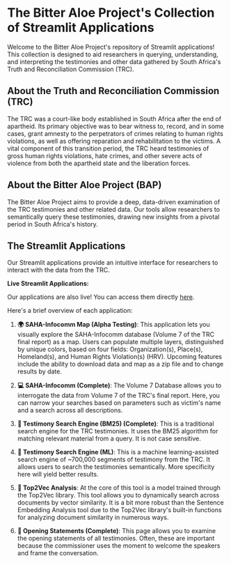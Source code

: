 # The Bitter Aloe Project's Collection of Streamlit Applications

Welcome to the Bitter Aloe Project's repository of Streamlit applications! This collection is designed to aid researchers in querying, understanding, and interpreting the testimonies and other data gathered by South Africa's Truth and Reconciliation Commission (TRC).

## About the Truth and Reconciliation Commission (TRC)

The TRC was a court-like body established in South Africa after the end of apartheid. Its primary objective was to bear witness to, record, and in some cases, grant amnesty to the perpetrators of crimes relating to human rights violations, as well as offering reparation and rehabilitation to the victims. A vital component of this transition period, the TRC heard testimonies of gross human rights violations, hate crimes, and other severe acts of violence from both the apartheid state and the liberation forces.

## About the Bitter Aloe Project (BAP)

The Bitter Aloe Project aims to provide a deep, data-driven examination of the TRC testimonies and other related data. Our tools allow researchers to semantically query these testimonies, drawing new insights from a pivotal period in South Africa's history.

## The Streamlit Applications

Our Streamlit applications provide an intuitive interface for researchers to interact with the data from the TRC. 

**Live Streamlit Applications:**

Our applications are also live! You can access them directly [here](https://streamlit.as.uky.edu/bap_sent_embedding/).

Here's a brief overview of each application:

1. **🌍 SAHA-Infocomm Map (Alpha Testing)**: This application lets you visually explore the SAHA-Infocomm database (Volume 7 of the TRC final report) as a map. Users can populate multiple layers, distinguished by unique colors, based on four fields: Organization(s), Place(s), Homeland(s), and Human Rights Violation(s) (HRV). Upcoming features include the ability to download data and map as a zip file and to change results by date.

2. **💻 SAHA-Infocomm (Complete)**: The Volume 7 Database allows you to interrogate the data from Volume 7 of the TRC's final report. Here, you can narrow your searches based on parameters such as victim's name and a search across all descriptions.

3. **🔎 Testimony Search Engine (BM25) (Complete)**: This is a traditional search engine for the TRC testimonies. It uses the BM25 algorithm for matching relevant material from a query. It is not case sensitive.

4. **🔎 Testimony Search Engine (ML)**: This is a machine learning-assisted search engine of ~700,000 segments of testimony from the TRC. It allows users to search the testimonies semantically. More specificity here will yield better results.

5. **📖 Top2Vec Analysis**: At the core of this tool is a model trained through the Top2Vec library. This tool allows you to dynamically search across documents by vector similarity. It is a bit more robust than the Sentence Embedding Analysis tool due to the Top2Vec library's built-in functions for analyzing document similarity in numerous ways.

6. **📄 Opening Statements (Complete)**: This page allows you to examine the opening statements of all testimonies. Often, these are important because the commissioner uses the moment to welcome the speakers and frame the conversation.
